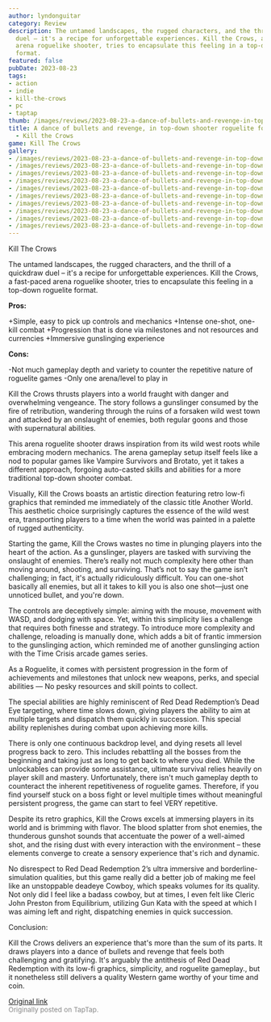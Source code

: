```yaml
---
author: lyndonguitar
category: Review
description: The untamed landscapes, the rugged characters, and the thrill of a quickdraw
  duel – it's a recipe for unforgettable experiences. Kill the Crows, a fast-paced
  arena roguelike shooter, tries to encapsulate this feeling in a top-down roguelite
  format.
featured: false
pubDate: 2023-08-23
tags:
- action
- indie
- kill-the-crows
- pc
- taptap
thumb: /images/reviews/2023-08-23-a-dance-of-bullets-and-revenge-in-top-down-shooter-roguelite-format--review---kill-the-cr-0.avif
title: A dance of bullets and revenge, in top-down shooter roguelite format | Review
  - Kill the Crows
game: Kill The Crows
gallery:
- /images/reviews/2023-08-23-a-dance-of-bullets-and-revenge-in-top-down-shooter-roguelite-format--review---kill-the-cr-0.avif
- /images/reviews/2023-08-23-a-dance-of-bullets-and-revenge-in-top-down-shooter-roguelite-format--review---kill-the-cr-1.avif
- /images/reviews/2023-08-23-a-dance-of-bullets-and-revenge-in-top-down-shooter-roguelite-format--review---kill-the-cr-2.avif
- /images/reviews/2023-08-23-a-dance-of-bullets-and-revenge-in-top-down-shooter-roguelite-format--review---kill-the-cr-3.avif
- /images/reviews/2023-08-23-a-dance-of-bullets-and-revenge-in-top-down-shooter-roguelite-format--review---kill-the-cr-4.avif
- /images/reviews/2023-08-23-a-dance-of-bullets-and-revenge-in-top-down-shooter-roguelite-format--review---kill-the-cr-5.avif
- /images/reviews/2023-08-23-a-dance-of-bullets-and-revenge-in-top-down-shooter-roguelite-format--review---kill-the-cr-6.avif
- /images/reviews/2023-08-23-a-dance-of-bullets-and-revenge-in-top-down-shooter-roguelite-format--review---kill-the-cr-7.avif
- /images/reviews/2023-08-23-a-dance-of-bullets-and-revenge-in-top-down-shooter-roguelite-format--review---kill-the-cr-8.avif
- /images/reviews/2023-08-23-a-dance-of-bullets-and-revenge-in-top-down-shooter-roguelite-format--review---kill-the-cr-9.avif
---
```

Kill The Crows

The untamed landscapes, the rugged characters, and the thrill of a quickdraw duel – it's a recipe for unforgettable experiences. Kill the Crows, a fast-paced arena roguelike shooter, tries to encapsulate this feeling in a top-down roguelite format.


**Pros:**


+Simple, easy to pick up controls and mechanics
+Intense one-shot, one-kill combat
+Progression that is done via milestones and not resources and currencies
+Immersive gunslinging experience


**Cons:**


-Not much gameplay depth and variety to counter the repetitive nature of roguelite games
-Only one arena/level to play in

Kill the Crows thrusts players into a world fraught with danger and overwhelming vengeance. The story follows a gunslinger consumed by the fire of retribution, wandering through the ruins of a forsaken wild west town and attacked by an onslaught of enemies, both regular goons and those with supernatural abilities.

This arena roguelite shooter draws inspiration from its wild west roots while embracing modern mechanics. The arena gameplay setup itself feels like a nod to popular games like Vampire Survivors and Brotato, yet it takes a different approach, forgoing auto-casted skills and abilities for a more traditional top-down shooter combat.

Visually, Kill the Crows boasts an artistic direction featuring retro low-fi graphics that reminded me immediately of the classic title Another World. This aesthetic choice surprisingly captures the essence of the wild west era, transporting players to a time when the world was painted in a palette of rugged authenticity.

Starting the game, Kill the Crows wastes no time in plunging players into the heart of the action. As a gunslinger, players are tasked with surviving the onslaught of enemies. There’s really not much complexity here other than moving around, shooting, and surviving. That’s not to say the game isn’t challenging; in fact, it's actually ridiculously difficult. You can one-shot basically all enemies, but all it takes to kill you is also one shot—just one unnoticed bullet, and you're down.

The controls are deceptively simple: aiming with the mouse, movement with WASD, and dodging with space. Yet, within this simplicity lies a challenge that requires both finesse and strategy. To introduce more complexity and challenge, reloading is manually done, which adds a bit of frantic immersion to the gunslinging action, which reminded me of another gunslinging action with the Time Crisis arcade games series.

As a Roguelite, it comes with persistent progression in the form of achievements and milestones that unlock new weapons, perks, and special abilities — No pesky resources and skill points to collect.

The special abilities are highly reminiscent of Red Dead Redemption’s Dead Eye targeting, where time slows down, giving players the ability to aim at multiple targets and dispatch them quickly in succession. This special ability replenishes during combat upon achieving more kills.

There is only one continuous backdrop level, and dying resets all level progress back to zero. This includes rebattling all the bosses from the beginning and taking just as long to get back to where you died. While the unlockables can provide some assistance, ultimate survival relies heavily on player skill and mastery. Unfortunately, there isn't much gameplay depth to counteract the inherent repetitiveness of roguelite games. Therefore, if you find yourself stuck on a boss fight or level multiple times without meaningful persistent progress, the game can start to feel VERY repetitive.

Despite its retro graphics, Kill the Crows excels at immersing players in its world and is brimming with flavor. The blood splatter from shot enemies, the thunderous gunshot sounds that accentuate the power of a well-aimed shot, and the rising dust with every interaction with the environment – these elements converge to create a sensory experience that's rich and dynamic.

No disrespect to Red Dead Redemption 2’s ultra immersive and borderline-simulation qualities, but this game really did a better job of making me feel like an unstoppable deadeye Cowboy, which speaks volumes for its quality. Not only did I feel like a badass cowboy, but at times, I even felt like Cleric John Preston from Equilibrium, utilizing Gun Kata with the speed at which I was aiming left and right, dispatching enemies in quick succession.

Conclusion:

Kill the Crows delivers an experience that's more than the sum of its parts. It draws players into a dance of bullets and revenge that feels both challenging and gratifying. It's arguably the antithesis of Red Dead Redemption with its low-fi graphics, simplicity, and roguelite gameplay., but it nonetheless still delivers a quality Western game worthy of your time and coin.

[Original link](https://www.taptap.io/post/6182572)<br><span style="font-size: 0.95em; color: #888;">Originally posted on TapTap.</span>